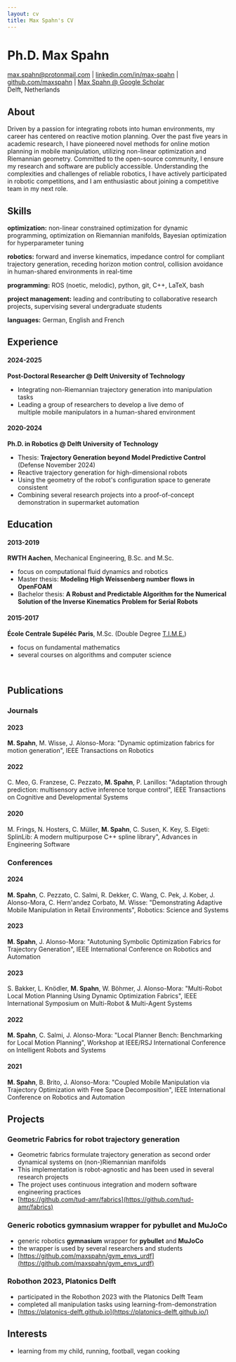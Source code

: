 ```yaml
---
layout: cv
title: Max Spahn's CV
---
```

# Ph.D. __Max Spahn__

<div id="webaddress">
<a href="max.spahn@protonmail.com">max.spahn@protonmail.com</a>
| <a href="https://www.linkedin.com/in/max-spahn/">linkedin.com/in/max-spahn</a>
| <a href="https://www.github.com/maxspahn">github.com/maxspahn</a>
| <a href="https://scholar.google.com/citations?user=r5MT42cAAAAJ&hl=en&oi=ao">Max Spahn @ Google Scholar</a><br>
Delft, Netherlands
</div>

## About
Driven by a passion for integrating robots into human environments, my career
has centered on reactive motion planning. Over the past five years in academic
research, I have pioneered novel methods for online motion planning in mobile
manipulation, utilizing non-linear optimization and Riemannian geometry.
Committed to the open-source community, I ensure my research and software are
publicly accessible. Understanding the complexities and challenges of reliable
robotics, I have actively participated in robotic competitions, and I am
enthusiastic about joining a competitive team in my next role.

## Skills

**optimization:** non-linear constrained optimization for dynamic programming, optimization on Riemannian manifolds, Bayesian optimization for hyperparameter tuning

**robotics:** forward and inverse kinematics, impedance control for compliant trajectory
  generation, receding horizon motion control, collision avoidance in
  human-shared environments in real-time

**programming:** ROS (noetic, melodic), python, git, C++, LaTeX, bash

**project management:** leading and contributing to collaborative research projects, supervising several undergraduate students

**languages:** German, English and French

## Experience

#### 2024-2025
__Post-Doctoral Researcher @ Delft University of Technology__

- Integrating non-Riemannian trajectory generation into manipulation tasks
- Leading a group of researchers to develop a live demo of <br>multiple mobile
  manipulators in a human-shared environment


#### 2020-2024
__Ph.D. in Robotics @ Delft University of Technology__
- Thesis: __Trajectory Generation beyond Model Predictive Control__ (Defense
  November 2024)
- Reactive trajectory generation for high-dimensional robots
- Using the geometry of the robot's configuration space to generate consistent
- Combining several research projects into a proof-of-concept demonstration in
  supermarket automation

## Education

#### 2013-2019
__RWTH Aachen__, Mechanical Engineering, B.Sc. and M.Sc.
- focus on computational fluid dynamics and robotics
- Master thesis: __Modeling High Weissenberg number flows in OpenFOAM__
- Bachelor thesis: __A Robust and Predictable Algorithm for the Numerical Solution of the Inverse Kinematics Problem for Serial Robots__

#### 2015-2017
__École Centrale Supéléc Paris__, M.Sc. (Double Degree [T.I.M.E.](https://timeassociation.org/))
- focus on fundamental mathematics
- several courses on algorithms and computer science

<br>

## Publications
### Journals

#### 2023
__M. Spahn__, M. Wisse, J. Alonso-Mora: "Dynamic optimization fabrics for motion
generation", IEEE Transactions on Robotics

#### 2022
C. Meo, G. Franzese, C. Pezzato, __M. Spahn__, P. Lanillos: "Adaptation through prediction: multisensory active inference torque control", IEEE Transactions on Cognitive and Developmental Systems

#### 2020
M. Frings, N. Hosters, C. Müller, __M. Spahn__, C. Susen, K. Key, S. Elgeti: SplinLib: A modern multipurpose C++ spline library", Advances in Engineering Software

### Conferences

#### 2024
__M. Spahn__, C. Pezzato, C. Salmi, R. Dekker, C. Wang, C. Pek, J. Kober, J. Alonso-Mora, C. Hern\'andez Corbato, M. Wisse: "Demonstrating Adaptive Mobile Manipulation in Retail Environments", Robotics: Science and Systems

#### 2023
__M. Spahn__, J. Alonso-Mora: "Autotuning Symbolic Optimization Fabrics for
Trajectory Generation", IEEE International Conference on Robotics and Automation

#### 2023
S. Bakker, L. Knödler, __M. Spahn__, W. Böhmer, J. Alonso-Mora: "Multi-Robot
Local Motion Planning Using Dynamic Optimization Fabrics", IEEE International Symposium on Multi-Robot & Multi-Agent Systems

#### 2022
__M. Spahn__, C. Salmi, J. Alonso-Mora: "Local Planner Bench: Benchmarking for Local Motion Planning", Workshop at  IEEE/RSJ International Conference on Intelligent Robots and Systems 

#### 2021
__M. Spahn__, B. Brito, J. Alonso-Mora: "Coupled Mobile Manipulation via Trajectory
Optimization with Free Space Decomposition", IEEE International Conference on Robotics and Automation

## Projects

### Geometric Fabrics for robot trajectory generation
- Geometric fabrics formulate trajectory generation as second order dynamical
  systems on (non-)Riemannian manifolds
- This implementation is robot-agnostic and has been used in several research
  projects
- The project uses continuous integration and modern software engineering
  practices
- [https://github.com/tud-amr/fabrics](https://github.com/tud-amr/fabrics)

### Generic robotics gymnasium wrapper for pybullet and MuJoCo
- generic robotics __gymnasium__ wrapper for __pybullet__ and __MuJoCo__
- the wrapper is used by several researchers and students
- [https://github.com/maxspahn/gym_envs_urdf](https://github.com/maxspahn/gym_envs_urdf)

### Robothon 2023, Platonics Delft 
- participated in the Robothon 2023 with the Platonics Delft Team
- completed all manipulation tasks using learning-from-demonstration
- [https://platonics-delft.github.io](https://platonics-delft.github.io/)

## Interests
- learning from my child, running, football, vegan cooking




